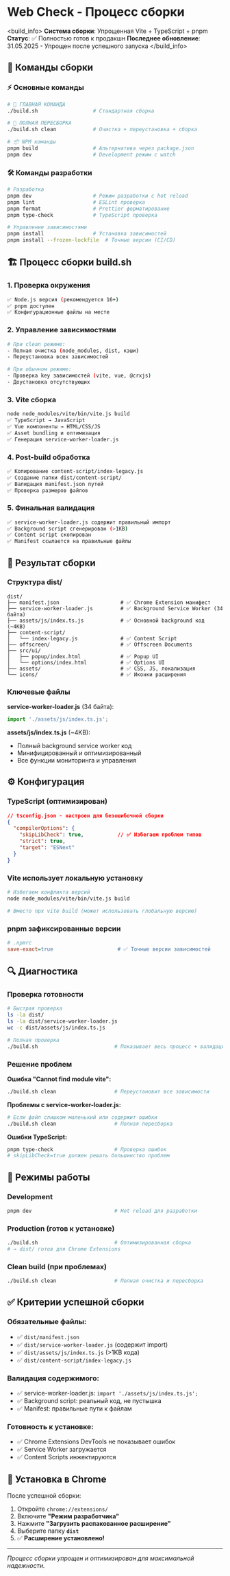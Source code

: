 # Web Check - Процесс сборки

<build_info>
**Система сборки**: Упрощенная Vite + TypeScript + pnpm
**Статус**: ✅ Полностью готов к продакшн
**Последнее обновление**: 31.05.2025 - Упрощен после успешного запуска
</build_info>

## 🚀 Команды сборки

### ⚡ Основные команды

```bash
# 🎯 ГЛАВНАЯ КОМАНДА
./build.sh                  # Стандартная сборка

# 🧹 ПОЛНАЯ ПЕРЕСБОРКА  
./build.sh clean            # Очистка + переустановка + сборка

# 📦 NPM команды
pnpm build                  # Альтернатива через package.json
pnpm dev                    # Development режим с watch
```

### 🛠️ Команды разработки

```bash
# Разработка
pnpm dev                    # Режим разработки с hot reload
pnpm lint                   # ESLint проверка
pnpm format                 # Prettier форматирование
pnpm type-check             # TypeScript проверка

# Управление зависимостями
pnpm install                # Установка зависимостей
pnpm install --frozen-lockfile  # Точные версии (CI/CD)
```

## 🏗️ Процесс сборки build.sh

### 1. **Проверка окружения**
```bash
✅ Node.js версия (рекомендуется 16+)
✅ pnpm доступен
✅ Конфигурационные файлы на месте
```

### 2. **Управление зависимостями**
```bash
# При clean режиме:
- Полная очистка (node_modules, dist, кэши)
- Переустановка всех зависимостей

# При обычном режиме:
- Проверка key зависимостей (vite, vue, @crxjs)
- Доустановка отсутствующих
```

### 3. **Vite сборка**
```bash
node node_modules/vite/bin/vite.js build
✅ TypeScript → JavaScript
✅ Vue компоненты → HTML/CSS/JS  
✅ Asset bundling и оптимизация
✅ Генерация service-worker-loader.js
```

### 4. **Post-build обработка**
```bash
✅ Копирование content-script/index-legacy.js
✅ Создание папки dist/content-script/
✅ Валидация manifest.json путей
✅ Проверка размеров файлов
```

### 5. **Финальная валидация**
```bash
✅ service-worker-loader.js содержит правильный импорт
✅ Background script сгенерирован (>1KB)
✅ Content script скопирован
✅ Manifest ссылается на правильные файлы
```

## 📁 Результат сборки

### Структура dist/
```
dist/
├── manifest.json                    # ✅ Chrome Extension манифест
├── service-worker-loader.js         # ✅ Background Service Worker (34 байта)
├── assets/js/index.ts.js            # ✅ Основной background код (~4KB)
├── content-script/
│   └── index-legacy.js              # ✅ Content Script
├── offscreen/                       # ✅ Offscreen Documents
├── src/ui/
│   ├── popup/index.html             # ✅ Popup UI
│   └── options/index.html           # ✅ Options UI
├── assets/                          # ✅ CSS, JS, локализация
└── icons/                           # ✅ Иконки расширения
```

### Ключевые файлы

**service-worker-loader.js** (34 байта):
```javascript
import './assets/js/index.ts.js';
```

**assets/js/index.ts.js** (~4KB):
- Полный background service worker код
- Минифицированный и оптимизированный
- Все функции мониторинга и управления

## ⚙️ Конфигурация

### TypeScript (оптимизирован)
```json
// tsconfig.json - настроен для безошибочной сборки
{
  "compilerOptions": {
    "skipLibCheck": true,           // ✅ Избегаем проблем типов
    "strict": true,
    "target": "ESNext"
  }
}
```

### Vite использует локальную установку
```bash
# Избегаем конфликта версий
node node_modules/vite/bin/vite.js build

# Вместо npx vite build (может использовать глобальную версию)
```

### pnpm зафиксированные версии  
```ini
# .npmrc
save-exact=true                     # ✅ Точные версии зависимостей
```

## 🔍 Диагностика

### Проверка готовности
```bash
# Быстрая проверка
ls -la dist/
ls -la dist/service-worker-loader.js
wc -c dist/assets/js/index.ts.js

# Полная проверка
./build.sh                         # Показывает весь процесс + валидация
```

### Решение проблем

**Ошибка "Cannot find module vite":**
```bash
./build.sh clean                   # Переустановит все зависимости
```

**Проблемы с service-worker-loader.js:**
```bash
# Если файл слишком маленький или содержит ошибки
./build.sh clean                   # Полная пересборка
```

**Ошибки TypeScript:**
```bash
pnpm type-check                    # Проверка ошибок
# skipLibCheck=true должен решать большинство проблем
```

## 🎯 Режимы работы

### Development
```bash
pnpm dev                           # Hot reload для разработки
```

### Production (готов к установке)
```bash
./build.sh                         # Оптимизированная сборка
# → dist/ готов для Chrome Extensions
```

### Clean build (при проблемах)
```bash
./build.sh clean                   # Полная очистка и пересборка
```

## ✅ Критерии успешной сборки

### Обязательные файлы:
- ✅ `dist/manifest.json`
- ✅ `dist/service-worker-loader.js` (содержит import)
- ✅ `dist/assets/js/index.ts.js` (>1KB кода)
- ✅ `dist/content-script/index-legacy.js`

### Валидация содержимого:
- ✅ service-worker-loader.js: `import './assets/js/index.ts.js';`
- ✅ Background script: реальный код, не пустышка
- ✅ Manifest: правильные пути к файлам

### Готовность к установке:
- ✅ Chrome Extensions DevTools не показывает ошибок
- ✅ Service Worker загружается
- ✅ Content Scripts инжектируются

## 🎉 Установка в Chrome

После успешной сборки:

1. Откройте `chrome://extensions/`
2. Включите **"Режим разработчика"**
3. Нажмите **"Загрузить распакованное расширение"**
4. Выберите папку **`dist`**
5. ✅ **Расширение установлено!**

---

_Процесс сборки упрощен и оптимизирован для максимальной надежности._
